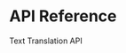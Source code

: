 <!-- 
NavPath: Translator API/Text Translation API
LinkLabel: API Reference
Weight: 150
ExternalLink: http://docs.microsofttranslator.com/text-translate.html
services: cognitive-services
-->

# API Reference
Text Translation API
